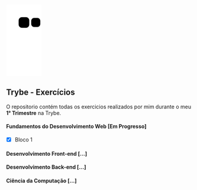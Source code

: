 ![Snake animation](https://github.com/Kauan-Leite/Kauan-Leite/blob/output/github-contribution-grid-snake.svg)
## Trybe - Exercícios
O repositorio contém todas os exercicios realizados por mim durante o meu <b>1° Trimestre</b> na Trybe.

#### Fundamentos do Desenvolvimento Web [Em Progresso]

- [x] Bloco 1

#### Desenvolvimento Front-end [...]

#### Desenvolvimento Back-end [...]

#### Ciência da Computação [...]
